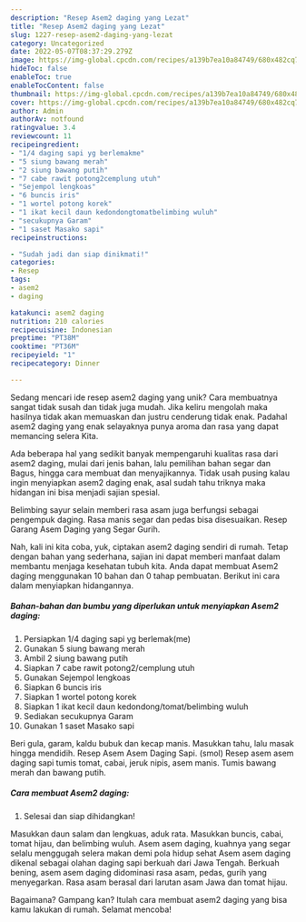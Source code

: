 ```yaml
---
description: "Resep Asem2 daging yang Lezat"
title: "Resep Asem2 daging yang Lezat"
slug: 1227-resep-asem2-daging-yang-lezat
category: Uncategorized
date: 2022-05-07T08:37:29.279Z
image: https://img-global.cpcdn.com/recipes/a139b7ea10a84749/680x482cq70/asem2-daging-foto-resep-utama.jpg
hideToc: false
enableToc: true
enableTocContent: false
thumbnail: https://img-global.cpcdn.com/recipes/a139b7ea10a84749/680x482cq70/asem2-daging-foto-resep-utama.jpg
cover: https://img-global.cpcdn.com/recipes/a139b7ea10a84749/680x482cq70/asem2-daging-foto-resep-utama.jpg
author: Admin
authorAv: notfound
ratingvalue: 3.4
reviewcount: 11
recipeingredient:
- "1/4 daging sapi yg berlemakme"
- "5 siung bawang merah"
- "2 siung bawang putih"
- "7 cabe rawit potong2cemplung utuh"
- "Sejempol lengkoas"
- "6 buncis iris"
- "1 wortel potong korek"
- "1 ikat kecil daun kedondongtomatbelimbing wuluh"
- "secukupnya Garam"
- "1 saset Masako sapi"
recipeinstructions:

- "Sudah jadi dan siap dinikmati!"
categories:
- Resep
tags:
- asem2
- daging

katakunci: asem2 daging 
nutrition: 210 calories
recipecuisine: Indonesian
preptime: "PT38M"
cooktime: "PT36M"
recipeyield: "1"
recipecategory: Dinner

---
```





Sedang mencari ide resep asem2 daging yang unik? Cara membuatnya sangat tidak susah dan tidak juga mudah. Jika keliru mengolah maka hasilnya tidak akan memuaskan dan justru cenderung tidak enak. Padahal asem2 daging yang enak selayaknya punya aroma dan rasa yang dapat memancing selera Kita.





Ada beberapa hal yang sedikit banyak mempengaruhi kualitas rasa dari asem2 daging, mulai dari jenis bahan, lalu pemilihan bahan segar dan Bagus, hingga cara membuat dan menyajikannya. Tidak usah pusing kalau ingin menyiapkan asem2 daging enak,      asal sudah tahu triknya maka hidangan ini bisa menjadi sajian spesial.














Belimbing sayur selain memberi rasa asam juga berfungsi sebagai pengempuk daging. Rasa manis segar dan pedas bisa disesuaikan. Resep Garang Asem Daging yang Segar Gurih.






Nah, kali ini kita coba, yuk, ciptakan asem2 daging sendiri di rumah. Tetap dengan bahan yang sederhana, sajian ini dapat memberi manfaat dalam membantu menjaga kesehatan tubuh kita. Anda dapat membuat Asem2 daging menggunakan 10 bahan dan 0 tahap pembuatan. Berikut ini cara dalam menyiapkan hidangannya.

<!--inarticleads1-->

##### Bahan-bahan dan bumbu yang diperlukan untuk menyiapkan Asem2 daging:

1. Persiapkan 1/4 daging sapi yg berlemak(me)
1. Gunakan 5 siung bawang merah
1. Ambil 2 siung bawang putih
1. Siapkan 7 cabe rawit potong2/cemplung utuh
1. Gunakan Sejempol lengkoas
1. Siapkan 6 buncis iris
1. Siapkan 1 wortel potong korek
1. Siapkan 1 ikat kecil daun kedondong/tomat/belimbing wuluh
1. Sediakan secukupnya Garam
1. Gunakan 1 saset Masako sapi


Beri gula, garam, kaldu bubuk dan kecap manis. Masukkan tahu, lalu masak hingga mendidih. Resep Asem Asem Daging Sapi. (smol) Resep asem asem daging sapi tumis tomat, cabai, jeruk nipis, asem manis. Tumis bawang merah dan bawang putih. 

<!--inarticleads2-->

##### Cara membuat Asem2 daging:


1. Selesai dan siap dihidangkan!

Masukkan daun salam dan lengkuas, aduk rata. Masukkan buncis, cabai, tomat hijau, dan belimbing wuluh. Asem asem daging, kuahnya yang segar selalu menggugah selera makan demi pola hidup sehat Asem asem daging dikenal sebagai olahan daging sapi berkuah dari Jawa Tengah. Berkuah bening, asem asem daging didominasi rasa asam, pedas, gurih yang menyegarkan. Rasa asam berasal dari larutan asam Jawa dan tomat hijau. 

Bagaimana? Gampang kan? Itulah cara membuat asem2 daging yang bisa kamu lakukan di rumah. Selamat mencoba!
